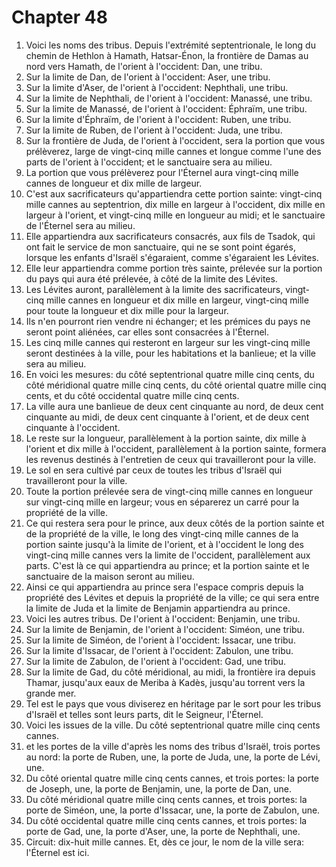 # Chapter 48

1. Voici les noms des tribus. Depuis l'extrémité septentrionale, le long du chemin de Hethlon à Hamath, Hatsar-Énon, la frontière de Damas au nord vers Hamath, de l'orient à l'occident: Dan, une tribu.
2. Sur la limite de Dan, de l'orient à l'occident: Aser, une tribu.
3. Sur la limite d'Aser, de l'orient à l'occident: Nephthali, une tribu.
4. Sur la limite de Nephthali, de l'orient à l'occident: Manassé, une tribu.
5. Sur la limite de Manassé, de l'orient à l'occident: Éphraïm, une tribu.
6. Sur la limite d'Éphraïm, de l'orient à l'occident: Ruben, une tribu.
7. Sur la limite de Ruben, de l'orient à l'occident: Juda, une tribu.
8. Sur la frontière de Juda, de l'orient à l'occident, sera la portion que vous prélèverez, large de vingt-cinq mille cannes et longue comme l'une des parts de l'orient à l'occident; et le sanctuaire sera au milieu.
9. La portion que vous prélèverez pour l'Éternel aura vingt-cinq mille cannes de longueur et dix mille de largeur.
10. C'est aux sacrificateurs qu'appartiendra cette portion sainte: vingt-cinq mille cannes au septentrion, dix mille en largeur à l'occident, dix mille en largeur à l'orient, et vingt-cinq mille en longueur au midi; et le sanctuaire de l'Éternel sera au milieu.
11. Elle appartiendra aux sacrificateurs consacrés, aux fils de Tsadok, qui ont fait le service de mon sanctuaire, qui ne se sont point égarés, lorsque les enfants d'Israël s'égaraient, comme s'égaraient les Lévites.
12. Elle leur appartiendra comme portion très sainte, prélevée sur la portion du pays qui aura été prélevée, à côté de la limite des Lévites.
13. Les Lévites auront, parallèlement à la limite des sacrificateurs, vingt-cinq mille cannes en longueur et dix mille en largeur, vingt-cinq mille pour toute la longueur et dix mille pour la largeur.
14. Ils n'en pourront rien vendre ni échanger; et les prémices du pays ne seront point aliénées, car elles sont consacrées à l'Éternel.
15. Les cinq mille cannes qui resteront en largeur sur les vingt-cinq mille seront destinées à la ville, pour les habitations et la banlieue; et la ville sera au milieu.
16. En voici les mesures: du côté septentrional quatre mille cinq cents, du côté méridional quatre mille cinq cents, du côté oriental quatre mille cinq cents, et du côté occidental quatre mille cinq cents.
17. La ville aura une banlieue de deux cent cinquante au nord, de deux cent cinquante au midi, de deux cent cinquante à l'orient, et de deux cent cinquante à l'occident.
18. Le reste sur la longueur, parallèlement à la portion sainte, dix mille à l'orient et dix mille à l'occident, parallèlement à la portion sainte, formera les revenus destinés à l'entretien de ceux qui travailleront pour la ville.
19. Le sol en sera cultivé par ceux de toutes les tribus d'Israël qui travailleront pour la ville.
20. Toute la portion prélevée sera de vingt-cinq mille cannes en longueur sur vingt-cinq mille en largeur; vous en séparerez un carré pour la propriété de la ville.
21. Ce qui restera sera pour le prince, aux deux côtés de la portion sainte et de la propriété de la ville, le long des vingt-cinq mille cannes de la portion sainte jusqu'à la limite de l'orient, et à l'occident le long des vingt-cinq mille cannes vers la limite de l'occident, parallèlement aux parts. C'est là ce qui appartiendra au prince; et la portion sainte et le sanctuaire de la maison seront au milieu.
22. Ainsi ce qui appartiendra au prince sera l'espace compris depuis la propriété des Lévites et depuis la propriété de la ville; ce qui sera entre la limite de Juda et la limite de Benjamin appartiendra au prince.
23. Voici les autres tribus. De l'orient à l'occident: Benjamin, une tribu.
24. Sur la limite de Benjamin, de l'orient à l'occident: Siméon, une tribu.
25. Sur la limite de Siméon, de l'orient à l'occident: Issacar, une tribu.
26. Sur la limite d'Issacar, de l'orient à l'occident: Zabulon, une tribu.
27. Sur la limite de Zabulon, de l'orient à l'occident: Gad, une tribu.
28. Sur la limite de Gad, du côté méridional, au midi, la frontière ira depuis Thamar, jusqu'aux eaux de Meriba à Kadès, jusqu'au torrent vers la grande mer.
29. Tel est le pays que vous diviserez en héritage par le sort pour les tribus d'Israël et telles sont leurs parts, dit le Seigneur, l'Éternel.
30. Voici les issues de la ville. Du côté septentrional quatre mille cinq cents cannes.
31. et les portes de la ville d'après les noms des tribus d'Israël, trois portes au nord: la porte de Ruben, une, la porte de Juda, une, la porte de Lévi, une.
32. Du côté oriental quatre mille cinq cents cannes, et trois portes: la porte de Joseph, une, la porte de Benjamin, une, la porte de Dan, une.
33. Du côté méridional quatre mille cinq cents cannes, et trois portes: la porte de Siméon, une, la porte d'Issacar, une, la porte de Zabulon, une.
34. Du côté occidental quatre mille cinq cents cannes, et trois portes: la porte de Gad, une, la porte d'Aser, une, la porte de Nephthali, une.
35. Circuit: dix-huit mille cannes. Et, dès ce jour, le nom de la ville sera: l'Éternel est ici.

